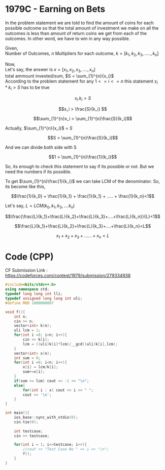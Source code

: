 # 1979C - Earning on Bets
In the problem statement we are told to find the amount of coins for each possible outcome so that the total amount of investment we make on all the outcomes is less than amount of return coins we get from each of the outcomes. In other word, we have to win in any way possible.

Given,<br/>
Number of Outcomes, $n$
Multipliers for each outcome, $k = [k_1,k_2,k_3,.....,k_n]$

Now, <br/>
Let's say, the answer is $x= [x_1,x_2,x_3,....,x_n]$<br/>
total ammount invested/sum, $S = \sum_{1}^{n}{x_i}$<br/>
According to the problem statement for any $1<=i<=n$ this statement $x_i*k_i >S$ has to be true<br/>

```math
x_i.k_i>S 
```
```math
x_i > \frac{S}{k_i} 
```
```math
\sum_{1}^{n}x_i > \sum_{1}^{n}\frac{S}{k_i}
```

Actually, $\sum_{1}^{n}{x_i}$ = $S$

```math
S > \sum_{1}^{n}\frac{S}{k_i}
```

And we can divide both side with S


```math
1 > \sum_{1}^{n}\frac{1}{k_i}
```


So, its enough to check this statement to say if its possible or not. But we
need the numbers if its possible.

To get $\sum_{1}^{n}\frac{1}{k_i}$ we can take LCM of the denominator. So, its become like this,

```math
\frac{1}{k_0} + \frac{1}{k_1} + \frac{1}{k_1} + ..... + \frac{1}{k_n}<1
```


Let's say, $L = LCM(k_0,k_1,k_3,....k_n)$ 
```math
\frac{\frac{L}{k_1}+\frac{L}{k_2}+\frac{L}{k_3}+....+\frac{L}{k_n}}{L}<1
```
```math
\frac{L}{k_1}+\frac{L}{k_2}+\frac{L}{k_3}+....+\frac{L}{k_n}<L
```

```math
x_1+x_2+x_3+......+x_n <L
```

# Code (CPP)
CF Submission Link : https://codeforces.com/contest/1979/submission/279334938
```cpp
#include<bits/stdc++.h> 
using namespace std;
typedef long long int lli;
typedef unsigned long long int uli;
#define MOD 1000000007

void f(){
    int n;
    cin >> n;
    vector<int> k(n);
    uli lcm = 1;
    for(int i =0; i<n; i++){
        cin >> k[i];
        lcm = ((uli)k[i]*lcm)/__gcd((uli)k[i],lcm);
    } 
    vector<int> x(n);
    int sum = 0;
    for(int i =0; i<n; i++){
        x[i] = lcm/k[i];
        sum+=x[i];
    }
    if(sum >= lcm) cout << -1 << "\n";    
    else{
        for(int i : x) cout << i << " ";
        cout << '\n';
    }
}

int main(){
    ios_base::sync_with_stdio(0);
    cin.tie(0);
    
    int testcase; 
    cin >> testcase;

    for(int i = 1; i<=testcase; i++){
        //cout << "Test Case No " << i << "\n";
        f();
    }
}
```


